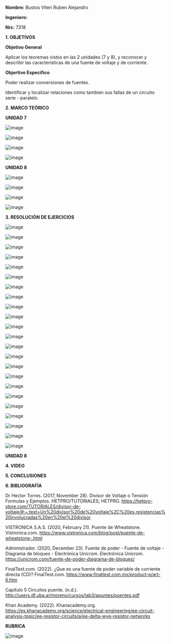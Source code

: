 **Nombre:** Bustos Viteri Ruben Alejandro

**Ingeniero:**

**Nrc:** 7318

**1. OBJETIVOS**

**Objetivo General**

Aplicar los teoremas vistos en las 2 unidades (7 y 8), y reconocer y describir las caracteristicas de una fuente de voltaje y de corriente.

**Objertivo Especifico**

Poder realizar conversiones de fuentes.

Identificar y localizar relaciones como tambien sus fallas de un circuito serie - paralelo.

**2. MARCO TEÒRICO**

**UNIDAD 7**

![image](https://user-images.githubusercontent.com/105680588/176809535-a8fdaf45-6614-412e-81d7-c98f78d0d4ff.png)

![image](https://user-images.githubusercontent.com/105680588/176809578-4ac16d6f-5aee-41b3-b17b-af0e9cacb4d9.png)

![image](https://user-images.githubusercontent.com/105680588/176809622-dcd66aa7-d85c-42aa-a88a-34e15aa2e02b.png)

![image](https://user-images.githubusercontent.com/105680588/176809651-073ed8f0-a676-4d72-9ebf-a1e1bfe83863.png)

**UNIDAD 8**

![image](https://user-images.githubusercontent.com/105680588/176809711-46d64385-af79-4135-bf24-8827aa077720.png)

![image](https://user-images.githubusercontent.com/105680588/176809741-20fec2a4-51d2-473b-8c6e-f2e3c26a2534.png)

![image](https://user-images.githubusercontent.com/105680588/176809779-6301e964-2c81-45d1-8fc7-a36e9ac8c7d7.png)

![image](https://user-images.githubusercontent.com/105680588/176809814-f5557fe7-0217-4832-a916-77338e58a8c8.png)

**3. RESOLUCIÒN DE EJERCICIOS** 

![image](https://user-images.githubusercontent.com/105680588/176810258-a0a4b73b-b9d1-4e31-b44f-d9029a4caeb3.png)


![image](https://user-images.githubusercontent.com/105680588/176810290-79093b2b-cf5b-46e4-a690-686359408ab9.png)


![image](https://user-images.githubusercontent.com/105680588/176810332-359edaa2-e1e0-41dc-b955-a3658b65bb1b.png)


![image](https://user-images.githubusercontent.com/105680588/176810364-75857647-2c38-4b3e-80e9-774c221ae117.png)


![image](https://user-images.githubusercontent.com/105680588/176810395-3a856a80-db39-4d26-90f8-53861fae35b6.png)


![image](https://user-images.githubusercontent.com/105680588/176810432-8985e66e-e77e-48ac-8e28-015df4826558.png)


![image](https://user-images.githubusercontent.com/105680588/176810469-3622ace2-4cdb-4b81-8518-8f498a282392.png)


![image](https://user-images.githubusercontent.com/105680588/176810502-fe12616c-e232-4927-a1fe-162d00896b6d.png)


![image](https://user-images.githubusercontent.com/105680588/176810543-d34d46ab-e9c8-46e4-81b9-4dd5c00a58da.png)


![image](https://user-images.githubusercontent.com/105680588/176810561-caa0cebb-9c61-4cf3-90df-83aad34e1d91.png)


![image](https://user-images.githubusercontent.com/105680588/176810600-50e71859-29aa-4515-a5e0-834eceaa33d8.png)


![image](https://user-images.githubusercontent.com/105680588/176810638-c2b08211-1bf0-4975-bbd4-f2a837c888ca.png)


![image](https://user-images.githubusercontent.com/105680588/176810662-f379c66a-d482-4517-8f6b-2705abb1f7f1.png)


![image](https://user-images.githubusercontent.com/105680588/176810684-063116f2-f4b9-4658-8a4e-aad4b280f309.png)


![image](https://user-images.githubusercontent.com/105680588/176810713-92e71aab-f418-4943-8df4-7f36dd26da90.png)


![image](https://user-images.githubusercontent.com/105680588/176810730-f498d9e0-e91c-4ba4-bc58-25f394e512ad.png)


![image](https://user-images.githubusercontent.com/105680588/176810746-c925f4d8-6093-4e68-bd51-2ee10f43a556.png)


![image](https://user-images.githubusercontent.com/105680588/176810767-d3b71b98-a4df-4285-8a22-3d37bc0c3c13.png)


![image](https://user-images.githubusercontent.com/105680588/176810803-44731f5b-cbcb-467d-8b6d-ed5cef495580.png)


![image](https://user-images.githubusercontent.com/105680588/176810846-a03b00a9-b046-41b7-a839-18f0f7ceea8c.png)


![image](https://user-images.githubusercontent.com/105680588/176810913-3de855e3-eb26-44fa-b418-c19015567fc1.png)


![image](https://user-images.githubusercontent.com/105680588/176810939-3f74463a-6d7e-44f3-82ca-a826391b8c3d.png)


![image](https://user-images.githubusercontent.com/105680588/176810971-e44c9223-0390-43ce-9ea3-c0d6fe8e7e6b.png)


**UNIDAD 8**


**4. VIDEO**

**5. CONCLUSIONES**

**6. BIBLIOGRAFÌA**

Dr Hector Torres. (2017, November 28). Divisor de Voltaje o Tensión Formulas y Ejemplos. HETPRO/TUTORIALES; HETPRO. https://hetpro-store.com/TUTORIALES/divisor-de-voltaje/#:~:text=Un%20divisor%20de%20voltaje%2C%20es,resistencias%20involucradas%20en%20el%20divisor.

VISTRONICA S.A.S. (2020, February 21). Puente de Wheatstone. Vistronica.com. https://www.vistronica.com/blog/post/puente-de-wheatstone-.html

Administrador. (2020, December 23). Fuente de poder - Fuente de voltaje - Diagrama de bloques - Electrónica Unicrom. Electrónica Unicrom. https://unicrom.com/fuente-de-poder-diagrama-de-bloques/

FinalTest.com. (2022). ¿Que es una fuente de poder variable de corriente directa (CD)? FinalTest.com. https://www.finaltest.com.mx/product-p/art-6.htm

Capítulo 5 Circuitos puente. (n.d.). http://users.df.uba.ar/moreno/cursos/lab3/apuntes/puentes.pdf

Khan Academy. (2022). Khanacademy.org. https://es.khanacademy.org/science/electrical-engineering/ee-circuit-analysis-topic/ee-resistor-circuits/a/ee-delta-wye-resistor-networks

**RUBRICA**

![image](https://user-images.githubusercontent.com/105680588/176810065-73264a66-f964-49c7-a903-923d383746fa.png)

